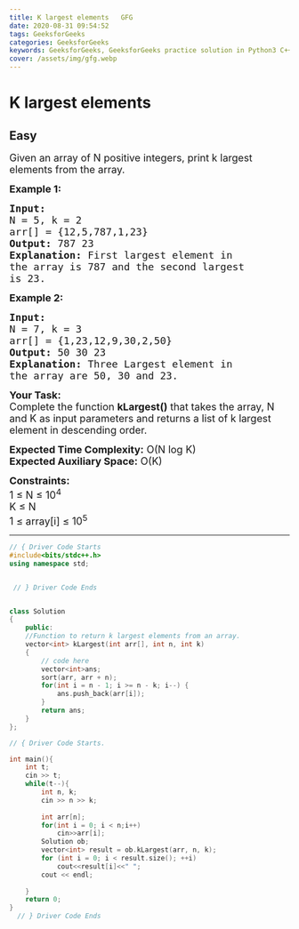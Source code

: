```yaml
---
title: K largest elements   GFG
date: 2020-08-31 09:54:52
tags: GeeksforGeeks
categories: GeeksforGeeks
keywords: GeeksforGeeks, GeeksforGeeks practice solution in Python3 C++ Java, K largest elements - GFG solution
cover: /assets/img/gfg.webp
---
```



# K largest elements
## Easy
<div class="problem-statement">
                <p></p><p><span style="font-size:18px">Given an array of N positive integers, print k largest elements from the array.&nbsp;</span></p>

<p><span style="font-size:18px"><strong>Example 1:</strong></span></p>

<pre><span style="font-size:18px"><strong>Input:
</strong>N = 5, k = 2
arr[] = {12,5,787,1,23}
<strong>Output: </strong>787 23<strong>
Explanation: </strong>First largest element in
the array is 787 and the second largest
is 23.</span>
</pre>

<p><span style="font-size:18px"><strong>Example 2:</strong></span></p>

<pre><span style="font-size:18px"><strong>Input:
</strong>N = 7, k = 3
arr[] = {1,23,12,9,30,2,50}
<strong>Output: </strong>50 30 23<strong>
Explanation: </strong>Three Largest element in
the array are 50, 30 and 23.</span></pre>

<p><span style="font-size:18px"><strong>Your Task:</strong><br>
Complete the function <strong>kLargest()</strong> that takes the array, N and K as input parameters and returns a list of k largest element in descending order.&nbsp;</span></p>

<p><span style="font-size:18px"><strong>Expected Time Complexity:</strong> O(N log K)<br>
<strong>Expected Auxiliary Space:</strong> O(K)</span></p>

<p><span style="font-size:18px"><strong>Constraints:</strong><br>
1 ≤ N ≤ 10<sup>4</sup><br>
K ≤ N<br>
1 ≤ array[i] ≤ 10<sup>5</sup></span></p>
 <p></p>
            </div>

---




```cpp
// { Driver Code Starts
#include<bits/stdc++.h>
using namespace std;


 // } Driver Code Ends


class Solution
{
    public:
    //Function to return k largest elements from an array.
    vector<int> kLargest(int arr[], int n, int k)
    {
        // code here
        vector<int>ans;
        sort(arr, arr + n);
        for(int i = n - 1; i >= n - k; i--) {
            ans.push_back(arr[i]);
        }
        return ans;
    }
};

// { Driver Code Starts.

int main(){
    int t;
    cin >> t;
    while(t--){
        int n, k;
        cin >> n >> k;
        
        int arr[n];
        for(int i = 0; i < n;i++)
            cin>>arr[i];
        Solution ob;
        vector<int> result = ob.kLargest(arr, n, k);
        for (int i = 0; i < result.size(); ++i)
            cout<<result[i]<<" ";
        cout << endl;
        
    }
    return 0;
}
  // } Driver Code Ends
```
